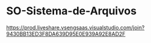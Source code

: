 # SO-Sistema-de-Arquivos
https://prod.liveshare.vsengsaas.visualstudio.com/join?9430BB13ED3F8DA639D95E0E939A92E8AD2F
